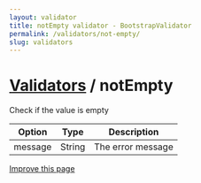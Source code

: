 ```yaml
---
layout: validator
title: notEmpty validator - BootstrapValidator
permalink: /validators/not-empty/
slug: validators
---
```


# <a href="/validators/">Validators</a> / notEmpty

Check if the value is empty

Option  | Type   | Description
--------|--------|------------
message | String | The error message

<a href="https://github.com/nghuuphuoc/bootstrapvalidator/edit/gh-pages/validators/notEmpty.md" class="btn btn-info">Improve this page</a>